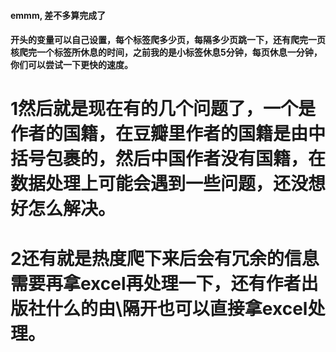 #### emmm, 差不多算完成了
#### 开头的变量可以自己设置，每个标签爬多少页，每隔多少页跳一下，还有爬完一页核爬完一个标签所休息的时间，之前我的是小标签休息5分钟，每页休息一分钟，你们可以尝试一下更快的速度。
# 1然后就是现在有的几个问题了，一个是作者的国籍，在豆瓣里作者的国籍是由中括号包裹的，然后中国作者没有国籍，在数据处理上可能会遇到一些问题，还没想好怎么解决。
# 2还有就是热度爬下来后会有冗余的信息需要再拿excel再处理一下，还有作者出版社什么的由\隔开也可以直接拿excel处理。
